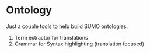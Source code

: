 # Ontology

Just a couple tools to help build SUMO ontologies.

1. Term extractor for translations
2. Grammar for Syntax highlighting (translation focused)
